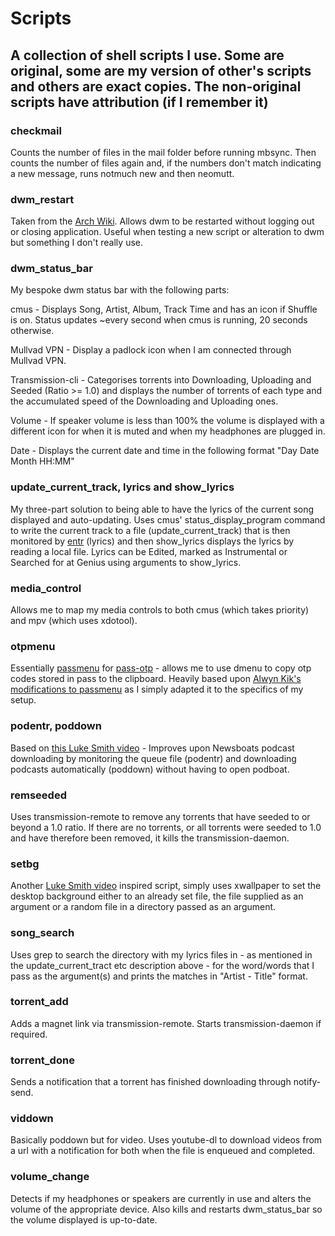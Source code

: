 # Scripts

## A collection of shell scripts I use. Some are original, some are my version of other's scripts and others are exact copies. The non-original scripts have attribution (if I remember it)

### checkmail
Counts the number of files in the mail folder before running mbsync. Then counts the number of files again and, if the numbers don't match indicating a new message, runs notmuch new and then neomutt. 

### dwm\_restart
Taken from the [Arch Wiki](https://wiki.archlinux.org/index.php/Dwm#Restart\_dwm). Allows dwm to be restarted without logging out or closing application. Useful when testing a new script or alteration to dwm but something I don't really use.

### dwm\_status\_bar
My bespoke dwm status bar with the following parts:

cmus - Displays Song, Artist, Album, Track Time and has an icon if Shuffle is on. Status updates ~every second when cmus is running, 20 seconds otherwise.

Mullvad VPN - Display a padlock icon when I am connected through Mullvad VPN.

Transmission-cli - Categorises torrents into Downloading, Uploading and Seeded (Ratio >= 1.0) and displays the number of torrents of each type and the accumulated speed of the Downloading and Uploading ones.

Volume - If speaker volume is less than 100% the volume is displayed with a different icon for when it is muted and when my headphones are plugged in.

Date - Displays the current date and time in the following format "Day Date Month HH:MM"

### update\_current\_track, lyrics and show\_lyrics
My three-part solution to being able to have the lyrics of the current song displayed and auto-updating. Uses cmus' status\_display\_program command to write the current track to a file (update\_current\_track) that is then monitored by [entr](https://github.com/clibs/entr) (lyrics) and then show\_lyrics displays the lyrics by reading a local file. Lyrics can be Edited, marked as Instrumental or Searched for at Genius using arguments to show\_lyrics.

### media\_control
Allows me to map my media controls to both cmus (which takes priority) and mpv (which uses xdotool).

### otpmenu
Essentially [passmenu](https://git.zx2c4.com/password-store/tree/contrib/dmenu/passmenu) for [pass-otp](https://github.com/tadfisher/pass-otp) - allows me to use dmenu to copy otp codes stored in pass to the clipboard. Heavily based upon [Alwyn Kik's modifications to passmenu](https://gist.github.com/Alveel/d26c3b524d785af6fb0037394dd1f25e) as I simply adapted it to the specifics of my setup.

### podentr, poddown
Based on [this Luke Smith video](https://videos.lukesmith.xyz/videos/watch/e67a4d63-b473-4e23-8c07-138351fcc69d) - Improves upon Newsboats podcast downloading by monitoring the queue file (podentr) and downloading podcasts automatically (poddown) without having to open podboat.

### remseeded
Uses transmission-remote to remove any torrents that have seeded to or beyond a 1.0 ratio. If there are no torrents, or all torrents were seeded to 1.0 and have therefore been removed, it kills the transmission-daemon.

### setbg
Another [Luke Smith video](https://videos.lukesmith.xyz/videos/watch/a99d48a3-0960-4e45-879c-637df1c1270e) inspired script, simply uses xwallpaper to set the desktop background either to an already set file, the file supplied as an argument or a random file in a directory passed as an argument.

### song_search
Uses grep to search the directory with my lyrics files in - as mentioned in the update_current_tract etc description above - for the word/words that I pass as the argument(s) and prints the matches in "Artist - Title" format.

### torrent\_add
Adds a magnet link via transmission-remote. Starts transmission-daemon if required.

### torrent\_done
Sends a notification that a torrent has finished downloading through notify-send.

### viddown
Basically poddown but for video. Uses youtube-dl to download videos from a url with a notification for both when the file is enqueued and completed.

### volume\_change
Detects if my headphones or speakers are currently in use and alters the volume of the appropriate device. Also kills and restarts dwm\_status\_bar so the volume displayed is up-to-date.
